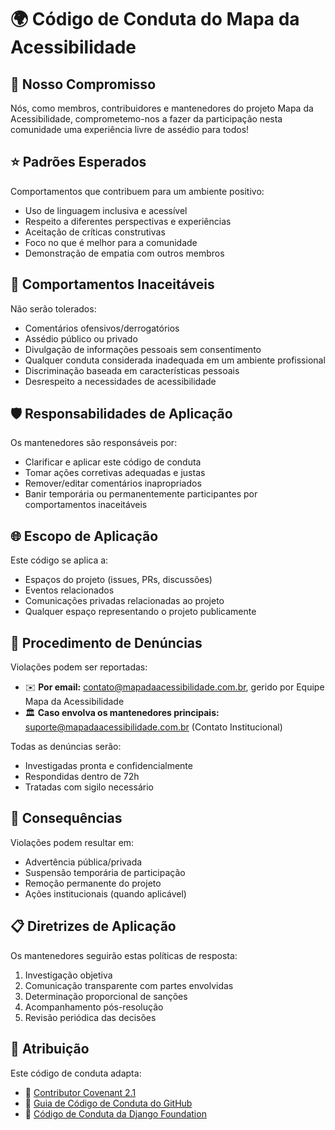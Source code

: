 # 🌍 Código de Conduta do Mapa da Acessibilidade

## 🤝 Nosso Compromisso

Nós, como membros, contribuidores e mantenedores do projeto Mapa da Acessibilidade, comprometemo-nos a fazer da participação nesta comunidade uma experiência livre de assédio para todos!

## ⭐ Padrões Esperados

Comportamentos que contribuem para um ambiente positivo:

- Uso de linguagem inclusiva e acessível
- Respeito a diferentes perspectivas e experiências
- Aceitação de críticas construtivas
- Foco no que é melhor para a comunidade
- Demonstração de empatia com outros membros

## 🚫 Comportamentos Inaceitáveis

Não serão tolerados:

- Comentários ofensivos/derrogatórios
- Assédio público ou privado
- Divulgação de informações pessoais sem consentimento
- Qualquer conduta considerada inadequada em um ambiente profissional
- Discriminação baseada em características pessoais
- Desrespeito a necessidades de acessibilidade

## 🛡️ Responsabilidades de Aplicação

Os mantenedores são responsáveis por:

- Clarificar e aplicar este código de conduta
- Tomar ações corretivas adequadas e justas
- Remover/editar comentários inapropriados
- Banir temporária ou permanentemente participantes por comportamentos inaceitáveis

## 🌐 Escopo de Aplicação

Este código se aplica a:

- Espaços do projeto (issues, PRs, discussões)
- Eventos relacionados
- Comunicações privadas relacionadas ao projeto
- Qualquer espaço representando o projeto publicamente

## 📢 Procedimento de Denúncias

Violações podem ser reportadas:

- ✉️ **Por email:** contato@mapadaacessibilidade.com.br, gerido por Equipe Mapa da Acessibilidade
- 🏛️ **Caso envolva os mantenedores principais:** suporte@mapadaacessibilidade.com.br (Contato Institucional)

Todas as denúncias serão:

- Investigadas pronta e confidencialmente
- Respondidas dentro de 72h
- Tratadas com sigilo necessário

## 🛑 Consequências

Violações podem resultar em:

- Advertência pública/privada
- Suspensão temporária de participação
- Remoção permanente do projeto
- Ações institucionais (quando aplicável)

## 📋 Diretrizes de Aplicação

Os mantenedores seguirão estas políticas de resposta:

1. Investigação objetiva
2. Comunicação transparente com partes envolvidas
3. Determinação proporcional de sanções
4. Acompanhamento pós-resolução
5. Revisão periódica das decisões

## 📖 Atribuição

Este código de conduta adapta:

- 📜 [Contributor Covenant 2.1](https://www.contributor-covenant.org/version/2/1/code_of_conduct/)
- 🐙 [Guia de Código de Conduta do GitHub](https://opensource.guide/pt/code-of-conduct/)
- 🎸 [Código de Conduta da Django Foundation](https://www.djangoproject.com/conduct/)
